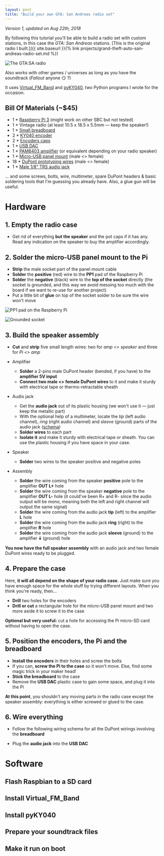 ```yaml
---
layout: post
title: "Build your own GTA: San Andreas radio set"
---
```


*Version 1, updated on Aug 22th, 2018*

By following this tutorial you'll be able to build a radio set with custom stations, in this case the *GTA: San Andreas* stations. [This is the original radio I built.]({{ site.baseurl }}{% link projects/grand-theft-auto-san-andreas-radio-set.md %})

![The GTA:SA radio](https://i.imgur.com/QhesgDH.jpg)

Also works with other games / universes as long as you have the soundtrack (*Fallout* anyone 😏 ?)

It uses [Virtual_FM_Band](https://github.com/raphaelyancey/Virtual_FM_Band) and [pyKY040](https://github.com/raphaelyancey/pyKY040), two Python programs I wrote for the occasion.

## Bill Of Materials (~$45)

- 1 * [Raspberry Pi 3](https://www.ebay.fr/itm/Raspberry-Pi-3-Model-B-Plus-1-4GHz-Quad-Core-64Bit-1GB-RAM-2018-Model/261698200759) (might work on other SBC but not tested)
- 1 * Vintage radio (at least 10.5 x 18.5 x 5.5mm — keep the speaker!)
- 1 * [Small breadboard](https://www.ebay.com/itm/5pcs-Mini-Solderless-Prototype-Breadboard-SYB-170-170-Tie-points-For-Arduino-/253218642521)
- 2 * [KY040 encoder](https://www.ebay.com/itm/2pcs-KY-040-Rotary-Encoder-Module-for-Arduino-AVR-PIC-NEW/171906808593)
- 2 * [Encoders caps](https://www.ebay.fr/itm/10Pcs-6mm-D-Shaft-Hole-Knobs-Aluminum-Potentiometer-Pot-Caps-for-Electric-Guitar/112750148954)
- 1 * [USB DAC](https://www.ebay.fr/itm/USB-2-0-Adaptateur-USB-CARTE-SON-3D-5-1-AUDIO-MICRO-CASQUE-STEREO-EXTERNAL-/292654792250?oid=153077145613)
- 1 * [PAM8403 amplifier](https://www.ebay.com/itm/5PCS-Mini-Digital-Power-Amplifier-Board-PAM8403-Class-D-2-3W/171192554169) (or equivalent depending on your radio speaker)
- 1 * [Micro-USB panel mount](https://www.ebay.fr/itm/Micro-USB-2-0-Male-to-Female-connector-Adapter-Cable-30cm-With-Panel-Mount-Hole/391957934957) (male <> female)
- 18 * [DuPont prototyping wires](https://www.ebay.fr/itm/40-PCs-Dupont-Jumper-Wire-m-m-m-f-f-f-cable-pi-pic-pain-pour-Arduino/323094330106) (male <> female)
- 1 * [Male 1/8" TRS audio jack](https://www.ebay.fr/itm/10pcs-3-5mm-1-8-Audio-Male-Plug-Jack-Adapter-Connector-DIY-Earphone-SpeakerFE/232857668261)

... and some screws, bolts, wire, multimeter, spare DuPont headers & basic soldering tools that I'm guessing you already have. Also, a glue gun will be useful.

# Hardware

## 1. Empty the radio case

- Get rid of everything **but the speaker** and the pot caps if it has any. Read any indication on the speaker to buy the amplifier accordingly.

## 2. Solder the micro-USB panel mount to the Pi

- **Strip** the male socket part of the panel mount cable
- **Solder** the **positive** (red) wire to the **PP1** pad of the Raspberry Pi
- **Solder** the **negative** (black) wire to the **top of the socket** directly (the socket is grounded, and this way we avoid messing too much with the board if we want to re-use for another project)
- Put a little bit of **glue** on top of the socket solder to be sure the wire won't move

![PP1 pad on the Raspberry Pi](https://i.imgur.com/VvuUuPV.jpg)

![Grounded socket](https://i.imgur.com/UWCdr9y.jpg)

## 3. Build the speaker assembly

- **Cut** and **strip** five small length wires: two for *amp <> speaker* and three for *Pi <> amp*

- Amplifier
  - **Solder** a 2-pins male DuPont header (bended, if you have) to the **amplifier 5V input**
  - **Connect two male <> female DuPont wires** to it and make it sturdy with electrical tape or thermo-retractable sheath

- Audio jack
  - Get the **audio jack** out of its plastic housing (we won't use it — just keep the metallic part)
  - With the optional help of a multimeter, locate the *tip* (left audio channel), *ring* (right audio channel) and *sleeve* (ground) parts of the audio jack ([schema](https://robrobinette.com/images/Audio/TRS_Pinout_4_Wire.jpg))
  - **Solder wires** to each part
  - **Isolate it** and make it sturdy with electrical tape or sheath. You can use the plastic housing if you have space in your case.

- Speaker
  - **Solder** two wires to the speaker positive and negative poles

- Assembly
  - **Solder** the wire coming from the speaker **positive** pole to the amplifier **OUT L+** hole
  - **Solder** the wire coming from the speaker **negative** pole to the amplifier **OUT L-** hole (it could've been R+ and R- since the audio output will be mono, meaning both the left and right channel will output the same signal)
  - **Solder** the wire coming from the audio jack **tip** (left) to the amplifier **L** hole
  - **Solder** the wire coming from the audio jack **ring** (right) to the amplifier **R** hole
  - **Solder** the wire coming from the audio jack **sleeve** (ground) to the amplifier **⏚** (ground) hole

**You now have the full speaker assembly** with an audio jack and two female DuPont wires ready to be plugged.

## 4. Prepare the case

Here, **it will all depend on the shape of your radio case**. Just make sure you have enough space for the whole stuff by trying different layouts. When you think you're ready, then...

- **Drill** two holes for the encoders
- **Drill or cut** a rectangular hole for the micro-USB panel mount and two more aside it to screw it to the case

**Optional but very useful:** cut a hole for accessing the Pi micro-SD card without having to open the case.

## 5. Position the encoders, the Pi and the breadboard

- **Install the encoders** in their holes and screw the bolts
- If you can, **screw the Pi to the case** so it won't move. Else, find some magic trick in your maker head!
- **Stick the breadboard** to the case
- Remove the **USB DAC** plastic case to gain some space, and plug it into the Pi

**At this point**, you shouldn't any moving parts in the radio case except the speaker assembly: everything is either screwed or glued to the case.

## 6. Wire everything

- Follow the following wiring schema for all the DuPont wirings involving the **breadboard**

- Plug the **audio jack** into the **USB DAC**

# Software
## Flash Raspbian to a SD card
## Install Virtual_FM_Band
## Install pyKY040
## Prepare your soundtrack files
## Make it run on boot